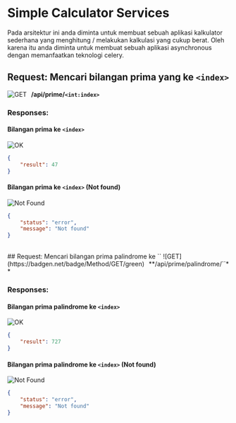 # Simple Calculator Services
Pada arsitektur ini anda diminta untuk membuat sebuah aplikasi kalkulator sederhana yang menghitung / melakukan kalkulasi yang cukup berat. Oleh karena itu anda diminta untuk membuat sebuah aplikasi asynchronous dengan memanfaatkan teknologi celery.
## Request: Mencari bilangan prima yang ke `<index>`
![GET](https://badgen.net/badge/Method/GET/green)<span style="padding:10px">**/api/prime/`<int:index>`**</span>


### Responses:
#### Bilangan prima ke `<index>`
![OK](https://badgen.net/badge/OK/200/green)
```json
{
    "result": 47
}
```
#### Bilangan prima ke `<index>` (Not found)
![Not Found](https://badgen.net/badge/Not%20Found/404/red)
```json
{
    "status": "error",
    "message": "Not found"
}
```

<br>
## Request: Mencari bilangan prima palindrome ke `<index>`
![GET](https://badgen.net/badge/Method/GET/green)<span style="padding:10px">**/api/prime/palindrome/`<int:index>`**</span>


### Responses:
#### Bilangan prima palindrome ke `<index>`
![OK](https://badgen.net/badge/OK/200/green)
```json
{
    "result": 727
}
```
#### Bilangan prima palindrome ke `<index>` (Not found)
![Not Found](https://badgen.net/badge/Not%20Found/404/red)
```json
{
    "status": "error",
    "message": "Not found"
}
```